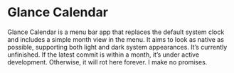 # Glance Calendar

Glance Calendar is a menu bar app that replaces the default system clock and includes a simple month view in the menu. It aims to look as native as possible, supporting both light and dark system appearances. It’s currently unfinished. If the latest commit is within a month, it’s under active development. Otherwise, it will rot here forever. I make no promises.

